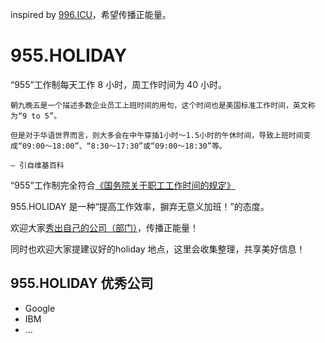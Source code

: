 inspired by [996.ICU](https://github.com/996icu/996.ICU)，希望传播正能量。


# 955.HOLIDAY

“955”工作制每天工作 8 小时，周工作时间为 40 小时。

    朝九晚五是一个描述多数企业员工上班时间的用句，这个时间也是美国标准工作时间，英文称为“9 to 5”。

    但是对于华语世界而言，则大多会在中午穿插1小时～1.5小时的午休时间，导致上班时间变成“09:00～18:00”、“8:30～17:30”或“09:00～18:30”等。

    – 引自维基百科


“955”工作制完全符合[《国务院关于职工工作时间的规定》](http://www.mohrss.gov.cn/SYrlzyhshbzb/zcfg/flfg/xzfg/201604/t20160412_237909.html)


955.HOLIDAY 是一种“提高工作效率，摒弃无意义加班！”的态度。

欢迎大家[秀出自己的公司（部门）](https://github.com/955holiday/955.holiday/issues/new)，传播正能量！

同时也欢迎大家提建议好的holiday 地点，这里会收集整理，共享美好信息！


## 955.HOLIDAY 优秀公司

* Google
* IBM
* ...


